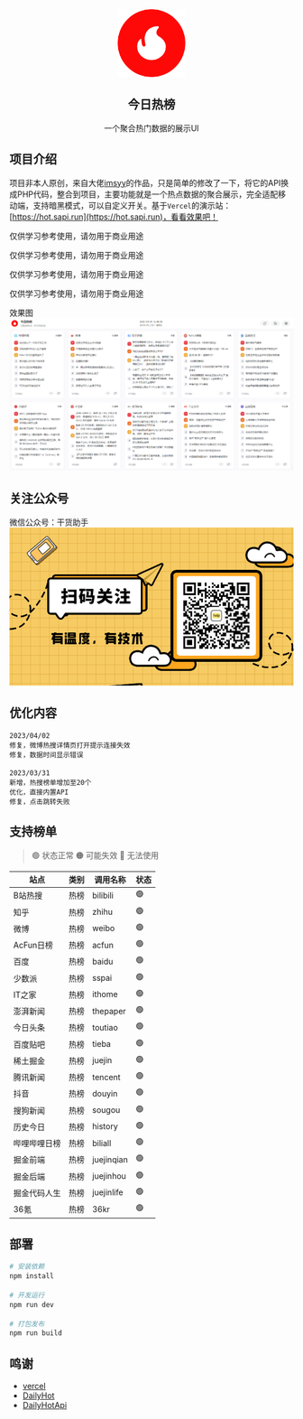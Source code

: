 <div align="center">
<img alt="logo" height="120" src="./public/ico/favicon.png" width="120"/>
<h2>今日热榜</h2>
<p>一个聚合热门数据的展示UI</p>
</div>

## 项目介绍

项目非本人原创，来自大佬[imsyy](https://github.com/imsyy)的作品，只是简单的修改了一下，将它的API换成PHP代码，整合到项目，主要功能就是一个热点数据的聚合展示，完全适配移动端，支持暗黑模式，可以自定义开关。基于`Vercel`的演示站：[https://hot.sapi.run](https://hot.sapi.run)，看看效果吧！

仅供学习参考使用，请勿用于商业用途

仅供学习参考使用，请勿用于商业用途

仅供学习参考使用，请勿用于商业用途

仅供学习参考使用，请勿用于商业用途

效果图
![效果图](./public/Snipaste.png)

## 关注公众号
微信公众号：干货助手
![](./public/mp.gif)

## 优化内容

```
2023/04/02
修复，微博热搜详情页打开提示连接失效
修复，数据时间显示错误

2023/03/31
新增，热搜榜单增加至20个
优化，直接内置API
修复，点击跳转失败
```

## 支持榜单

> 🟢 状态正常
> 🟠 可能失效
> 🔴 无法使用

| **站点** | **类别** | **调用名称** | **状态** |
| -------- | -------- | ------------ | -------- |
| B站热搜 | 热榜   | bilibili     | 🟢        |
| 知乎     | 热榜     | zhihu        | 🟢        |
| 微博     | 热榜   | weibo        | 🟢        |
| AcFun日榜 | 热榜   | acfun        | 🟢        |
| 百度 | 热榜   | baidu       | 🟢        |
| 少数派   | 热榜     | sspai        | 🟢        |
| IT之家   | 热榜     | ithome       | 🟢        |
| 澎湃新闻 | 热榜     | thepaper     | 🟢        |
| 今日头条 | 热榜     | toutiao      | 🟢        |
| 百度贴吧 | 热榜   | tieba       | 🟢        |
| 稀土掘金 | 热榜     | juejin       | 🟢        |
| 腾讯新闻 | 热榜   | tencent       | 🟢        |
| 抖音 | 热榜   | douyin       | 🟢        |
| 搜狗新闻 | 热榜   | sougou       | 🟢        |
| 历史今日 | 热榜   | history       | 🟢        |
| 哔哩哔哩日榜 | 热榜   | biliall       | 🟢        |
| 掘金前端 | 热榜   | juejinqian       | 🟢        |
| 掘金后端 | 热榜   | juejinhou       | 🟢        |
| 掘金代码人生 | 热榜   | juejinlife       | 🟢        |
| 36氪     | 热榜     | 36kr         | 🟢        |

## 部署

```sh
# 安装依赖
npm install

# 开发运行
npm run dev

# 打包发布
npm run build
```

## 鸣谢

- [vercel](https://vercel.com/)
- [DailyHot](https://github.com/imsyy/DailyHot)
- [DailyHotApi](https://github.com/imsyy/DailyHotApi)